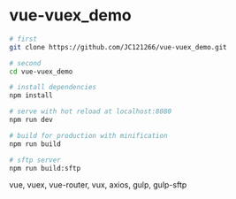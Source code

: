 # vue-vuex_demo
``` bash
# first
git clone https://github.com/JC121266/vue-vuex_demo.git

# second
cd vue-vuex_demo

# install dependencies
npm install

# serve with hot reload at localhost:8080
npm run dev

# build for production with minification
npm run build

# sftp server
npm run build:sftp
```
vue, vuex, vue-router, vux, axios, gulp, gulp-sftp
